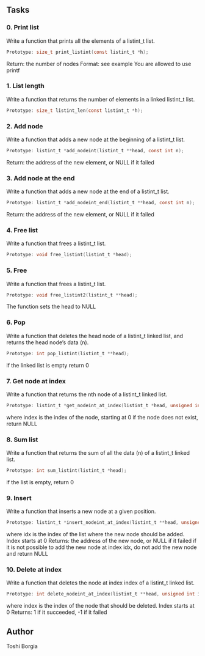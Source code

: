 ## Tasks
### 0. Print list
Write a function that prints all the elements of a listint_t list.
````c
Prototype: size_t print_listint(const listint_t *h);
````
Return: the number of nodes
Format: see example
You are allowed to use printf
### 1. List length
Write a function that returns the number of elements in a linked listint_t list.
````c
Prototype: size_t listint_len(const listint_t *h);
````
### 2. Add node
Write a function that adds a new node at the beginning of a listint_t list.
````c
Prototype: listint_t *add_nodeint(listint_t **head, const int n);
````
Return: the address of the new element, or NULL if it failed
### 3. Add node at the end
Write a function that adds a new node at the end of a listint_t list.
````c
Prototype: listint_t *add_nodeint_end(listint_t **head, const int n);
````
Return: the address of the new element, or NULL if it failed
### 4. Free list
Write a function that frees a listint_t list.
````c
Prototype: void free_listint(listint_t *head);
````
### 5. Free
Write a function that frees a listint_t list.
````c
Prototype: void free_listint2(listint_t **head);
````
The function sets the head to NULL
### 6. Pop
Write a function that deletes the head node of a listint_t linked list, and returns the head node’s data (n).
````c
Prototype: int pop_listint(listint_t **head);
````
if the linked list is empty return 0
### 7. Get node at index
Write a function that returns the nth node of a listint_t linked list.
````c
Prototype: listint_t *get_nodeint_at_index(listint_t *head, unsigned int index);
````
where index is the index of the node, starting at 0
if the node does not exist, return NULL
### 8. Sum list
Write a function that returns the sum of all the data (n) of a listint_t linked list.
````c
Prototype: int sum_listint(listint_t *head);
````
if the list is empty, return 0
### 9. Insert
Write a function that inserts a new node at a given position.
````c
Prototype: listint_t *insert_nodeint_at_index(listint_t **head, unsigned int idx, int n);
````
where idx is the index of the list where the new node should be added. Index starts at 0
Returns: the address of the new node, or NULL if it failed
if it is not possible to add the new node at index idx, do not add the new node and return NULL
### 10. Delete at index
Write a function that deletes the node at index index of a listint_t linked list.
````C
Prototype: int delete_nodeint_at_index(listint_t **head, unsigned int index);
````
where index is the index of the node that should be deleted. Index starts at 0
Returns: 1 if it succeeded, -1 if it failed
## Author
Toshi Borgia
